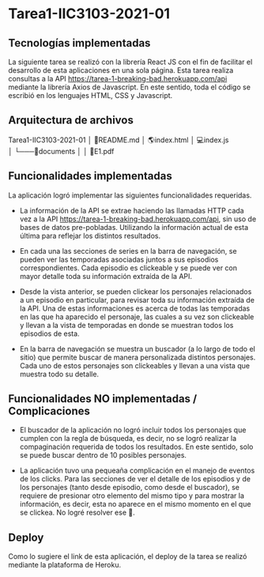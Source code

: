 # Tarea1-IIC3103-2021-01

## Tecnologías implementadas

La siguiente tarea se realizó con la librería React JS con el fin de facilitar el desarrollo de esta aplicaciones en una sola página. Esta tarea realiza consultas a la API https://tarea-1-breaking-bad.herokuapp.com/api mediante la librería Axios de Javascript. En este sentido, toda el código se escribió en los lenguajes HTML, CSS y Javascript.

## Arquitectura de archivos

Tarea1-IIC3103-2021-01
│ 📑README.md
│ 🌎index.html
│ 💻index.js  
│
└───📂documents
│ │ 📄E1.pdf

## Funcionalidades implementadas

La aplicación logró implementar las siguientes funcionalidades requeridas.

- La información de la API se extrae haciendo las llamadas HTTP cada vez a la API https://tarea-1-breaking-bad.herokuapp.com/api, sin uso de bases de datos pre-pobladas. Utilizando la información actual de esta última para reflejar los distintos resultados.

- En cada una las secciones de series en la barra de navegación, se pueden ver las temporadas asociadas juntos a sus episodios correspondientes. Cada episodio es clickeable y se puede ver con mayor detalle toda su información extraída de la API.

- Desde la vista anterior, se pueden clickear los personajes relacionados a un episodio en particular, para revisar toda su información extraída de la API. Una de estas informaciones es acerca de todas las temporadas en las que ha aparecido el personaje, las cuales a su vez son clickeable y llevan a la vista de temporadas en donde se muestran todos los episodios de esta.

- En la barra de navegación se muestra un buscador (a lo largo de todo el sitio) que permite buscar de manera personalizada distintos personajes. Cada uno de estos personajes son clickeables y llevan a una vista que muestra todo su detalle.

## Funcionalidades NO implementadas / Complicaciones

- El buscador de la aplicación no logró incluir todos los personajes que cumplen con la regla de búsqueda, es decir, no se logró realizar la compaginación requerida de todos los resultados. En este sentido, solo se puede buscar dentro de 10 posibles personajes.

- La aplicación tuvo una pequeaña complicación en el manejo de eventos de los clicks. Para las secciones de ver el detalle de los episodios y de los personajes (tanto desde episodio, como desde el buscador), se requiere de presionar otro elemento del mismo tipo y para mostrar la información, es decir, esta no aparece en el mismo momento en el que se clickea. No logré resolver ese :bug:.

## Deploy

Como lo sugiere el link de esta aplicación, el deploy de la tarea se realizó mediante la plataforma de Heroku.
